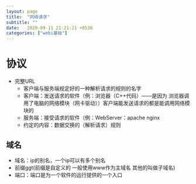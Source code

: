```yaml
---
layout: page
title:  "网络请求"
subtitle: ""
date:   2020-09-11 21:21:21 +0530
categories: ["webi基础"]
---
```


# 协议
- 完整URL
   - 客户端与服务端规定好的一种解析请求的规则的名字
   - 客户端：发送请求的软件（例：浏览器（C++代码）——是因为 浏览器调用了电脑的网络模块（网卡驱动））客户端能发送请求的都是能调用网络模块的
   - 服务端：接受请求的软件（例：WebServer：apache nginx 
   - 约定的内容：数据交换的（解析请求）规则
## 域名
  - 域名：ip的别名，一个ip可以有多个别名
  - 前缀ggt(前缀是自定义的 一般使用www作为主域名 其他的叫做子域名)
  - 端口：端口是为一个软件的运行提供的一个入口



    